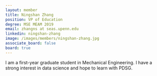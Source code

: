 ```yaml
---
layout: member
title: Ningshan Zhang
position: VP of Education
degree: MSE MEAM 2019
email: zhangns at seas.upenn.edu
linkedin: ningshan-zhang
image: /images/members/ningshan-zhang.jpg
associate_board: false
board: true
---
```


I am a first-year graduate student in Mechanical Engineering. I have a strong interest in data science and hope to learn with PDSG. 